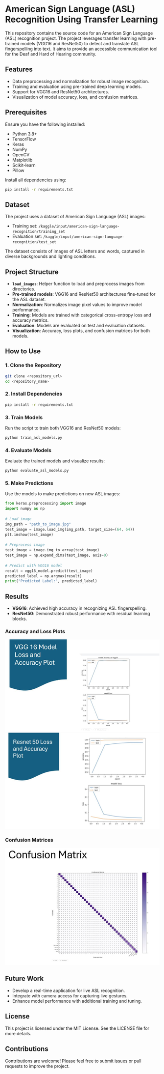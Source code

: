 # American Sign Language (ASL) Recognition Using Transfer Learning

This repository contains the source code for an American Sign Language (ASL) recognition project. The project leverages transfer learning with pre-trained models (VGG16 and ResNet50) to detect and translate ASL fingerspelling into text. It aims to provide an accessible communication tool for the Deaf and Hard of Hearing community.

## Features

- Data preprocessing and normalization for robust image recognition.
- Training and evaluation using pre-trained deep learning models.
- Support for VGG16 and ResNet50 architectures.
- Visualization of model accuracy, loss, and confusion matrices.

## Prerequisites

Ensure you have the following installed:

- Python 3.8+
- TensorFlow
- Keras
- NumPy
- OpenCV
- Matplotlib
- Scikit-learn
- Pillow

Install all dependencies using:
```bash
pip install -r requirements.txt
```

## Dataset

The project uses a dataset of American Sign Language (ASL) images:

- Training set: `/kaggle/input/american-sign-language-recognition/training_set`
- Evaluation set: `/kaggle/input/american-sign-language-recognition/test_set`

The dataset consists of images of ASL letters and words, captured in diverse backgrounds and lighting conditions.

## Project Structure

- **`load_images`**: Helper function to load and preprocess images from directories.
- **Pre-trained models**: VGG16 and ResNet50 architectures fine-tuned for the ASL dataset.
- **Normalization**: Normalizes image pixel values to improve model performance.
- **Training**: Models are trained with categorical cross-entropy loss and accuracy metrics.
- **Evaluation**: Models are evaluated on test and evaluation datasets.
- **Visualization**: Accuracy, loss plots, and confusion matrices for both models.

## How to Use

### 1. Clone the Repository
```bash
git clone <repository_url>
cd <repository_name>
```

### 2. Install Dependencies
```bash
pip install -r requirements.txt
```

### 3. Train Models
Run the script to train both VGG16 and ResNet50 models:
```bash
python train_asl_models.py
```

### 4. Evaluate Models
Evaluate the trained models and visualize results:
```bash
python evaluate_asl_models.py
```

### 5. Make Predictions
Use the models to make predictions on new ASL images:
```python
from keras.preprocessing import image
import numpy as np

# Load image
img_path = "path_to_image.jpg"
test_image = image.load_img(img_path, target_size=(64, 64))
plt.imshow(test_image)

# Preprocess image
test_image = image.img_to_array(test_image)
test_image = np.expand_dims(test_image, axis=0)

# Predict with VGG16 model
result = vgg16_model.predict(test_image)
predicted_label = np.argmax(result)
print("Predicted Label:", predicted_label)
```

## Results

- **VGG16**: Achieved high accuracy in recognizing ASL fingerspelling.
- **ResNet50**: Demonstrated robust performance with residual learning blocks.

### Accuracy and Loss Plots
![VGG16 Loss and Accuracy](images/vgg-16-loss-and-accuracy-plot.jpg)
![ResNet50 Loss and Accuracy](images/resnet-50-loss-and-accuracy-plot.jpg)

### Confusion Matrices
![Confusion Matrix](images/confusion-matrix.jpg)

## Future Work

- Develop a real-time application for live ASL recognition.
- Integrate with camera access for capturing live gestures.
- Enhance model performance with additional training and tuning.

## License

This project is licensed under the MIT License. See the LICENSE file for more details.

## Contributions

Contributions are welcome! Please feel free to submit issues or pull requests to improve the project.
